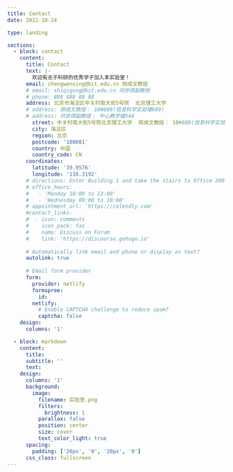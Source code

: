 ```yaml
---
title: Contact
date: 2022-10-24

type: landing

sections:
  - block: contact
    content:
      title: Contact
      text: |-
        欢迎有志于科研的优秀学子加入本实验室！
      email: chengwenxing@bit.edu.cn 邢成文教授
      # email: shiqigong@bit.edu.cn 巩世琪副教授
      # phone: 888 888 88 88
      address: 北京市海淀区中关村南大街5号院  北京理工大学
      # address: 邢成文教授： 10#609(信息科学实验楼609)
      # address: 巩世琪副教授： 中心教学楼544
        street: 中关村南大街5号院北京理工大学  邢成文教授： 10#609(信息科学实验楼609)   巩世琪副教授： 中心教学楼544
        city: 海淀区
        region: 北京
        postcode: '100081'
        country: 中国
        country_code: CN
      coordinates:
        latitude: '39.9576'
        longitude: '116.3192'
      # directions: Enter Building 1 and take the stairs to Office 200 on Floor 2
      # office_hours:
      #   - 'Monday 10:00 to 13:00'
      #   - 'Wednesday 09:00 to 10:00'
      # appointment_url: 'https://calendly.com'
      #contact_links:
      #  - icon: comments
      #    icon_pack: fas
      #    name: Discuss on Forum
      #    link: 'https://discourse.gohugo.io'
    
      # Automatically link email and phone or display as text?
      autolink: true
    
      # Email form provider
      form:
        provider: netlify
        formspree:
          id:
        netlify:
          # Enable CAPTCHA challenge to reduce spam?
          captcha: false
    design:
      columns: '1'

  - block: markdown
    content:
      title:
      subtitle: ''
      text:
    design:
      columns: '1'
      background:
        image: 
          filename: 实验室.png
          filters:
            brightness: 1
          parallax: false
          position: center
          size: cover
          text_color_light: true
      spacing:
        padding: ['20px', '0', '20px', '0']
      css_class: fullscreen
---
```

